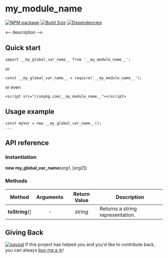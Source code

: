 __my_module_name__
==================

[![NPM package][npm-img]][npm-url]
[![Build Size][build-size-img]][build-size-url]
[![Dependencies][dependencies-img]][dependencies-url]

<-- description -->.

## Quick start

```
import __my_global_var_name__ from '__my_module_name__';
```
or
```
const __my_global_var_name__ = require('__my_module_name__');
```
or even
```
<script src="//unpkg.com/__my_module_name__"></script>
```

## Usage example

```
const myVar = new __my_global_var_name__();
...
```

## API reference

### Instantiation

<b>new __my_global_var_name__</b>(<i>arg1</i>, [<i>arg2</i>])

### Methods

| Method | Arguments | Return Value | Description |
| --- | :--: | :--: | --- |
| **toString**() | - | *string* | Returns a string representation. |

## Giving Back

[![paypal](https://www.paypalobjects.com/en_US/i/btn/btn_donate_SM.gif)](https://www.paypal.com/cgi-bin/webscr?cmd=_donations&business=L398E7PKP47E8&currency_code=USD&source=url) If this project has helped you and you'd like to contribute back, you can always [buy me a ☕](https://www.paypal.com/cgi-bin/webscr?cmd=_donations&business=L398E7PKP47E8&currency_code=USD&source=url)!

[npm-img]: https://img.shields.io/npm/v/__my_module_name__.svg
[npm-url]: https://npmjs.org/package/__my_module_name__
[build-size-img]: https://img.shields.io/bundlephobia/minzip/__my_module_name__.svg
[build-size-url]: https://bundlephobia.com/result?p=__my_module_name__
[dependencies-img]: https://img.shields.io/david/vasturiano/__my_module_name__.svg
[dependencies-url]: https://david-dm.org/vasturiano/__my_module_name__
